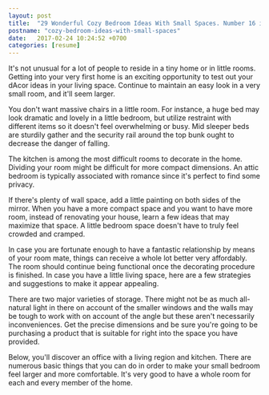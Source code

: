 ```yaml
---
layout: post
title:  "29 Wonderful Cozy Bedroom Ideas With Small Spaces. Number 16 is Absolutely Stunning"
postname: "cozy-bedroom-ideas-with-small-spaces"
date:   2017-02-24 10:24:52 +0700
categories: [resume]
---
```

It's not unusual for a lot of people to reside in a tiny home or in little rooms. Getting into your very first home is an exciting opportunity to test out your dAcor ideas in your living space. Continue to maintain an easy look in a very small room, and it'll seem larger.

You don't want massive chairs in a little room. For instance, a huge bed may look dramatic and lovely in a little bedroom, but utilize restraint with different items so it doesn't feel overwhelming or busy. Mid sleeper beds are sturdily gather and the security rail around the top bunk ought to decrease the danger of falling.

The kitchen is among the most difficult rooms to decorate in the home. Dividing your room might be difficult for more compact dimensions. An attic bedroom is typically associated with romance since it's perfect to find some privacy.

If there's plenty of wall space, add a little painting on both sides of the mirror. When you have a more compact space and you want to have more room, instead of renovating your house, learn a few ideas that may maximize that space. A little bedroom space doesn't have to truly feel crowded and cramped.

In case you are fortunate enough to have a fantastic relationship by means of your room mate, things can receive a whole lot better very affordably. The room should continue being functional once the decorating procedure is finished. In case you have a little living space, here are a few strategies and suggestions to make it appear appealing.

There are two major varieties of storage. There might not be as much all-natural light in there on account of the smaller windows and the walls may be tough to work with on account of the angle but these aren't necessarily inconveniences. Get the precise dimensions and be sure you're going to be purchasing a product that is suitable for right into the space you have provided.

Below, you'll discover an office with a living region and kitchen. There are numerous basic things that you can do in order to make your small bedroom feel larger and more comfortable. It's very good to have a whole room for each and every member of the home.
